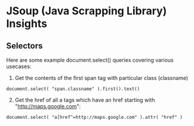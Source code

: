 JSoup (Java Scrapping Library) Insights
========================================

Selectors
---------

Here are some example document.select() queries covering various usecases:

1. Get the contents of the first span tag with  particular class (classname)

```
document.select( "span.classname" ).first().text()
```

2. Get the href of all a tags which have an href starting with "http://maps.google.com":

```
document.select( "a[href^=http://maps.google.com" ).attr( "href" )
```